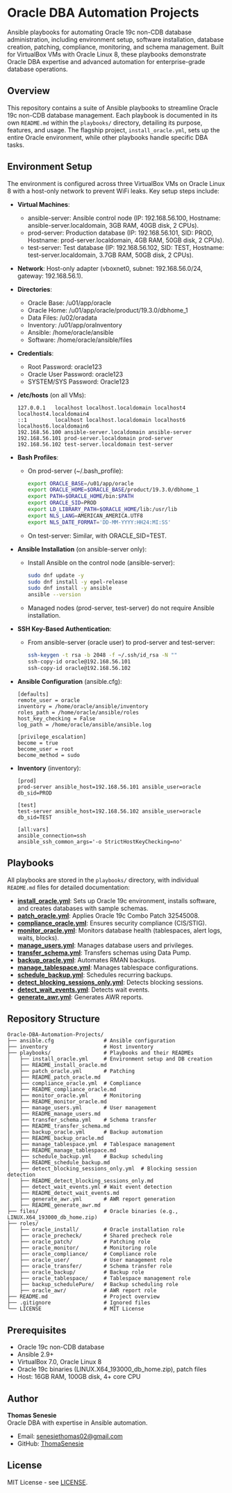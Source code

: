 # Oracle DBA Automation Projects

Ansible playbooks for automating Oracle 19c non-CDB database administration, including environment setup, software installation, database creation, patching, compliance, monitoring, and schema management. Built for VirtualBox VMs with Oracle Linux 8, these playbooks demonstrate Oracle DBA expertise and advanced automation for enterprise-grade database operations.

## Overview

This repository contains a suite of Ansible playbooks to streamline Oracle 19c non-CDB database management. Each playbook is documented in its own `README.md` within the `playbooks/` directory, detailing its purpose, features, and usage. The flagship project, `install_oracle.yml`, sets up the entire Oracle environment, while other playbooks handle specific DBA tasks.

## Environment Setup

The environment is configured across three VirtualBox VMs on Oracle Linux 8 with a host-only network to prevent WiFi leaks. Key setup steps include:

- **Virtual Machines**:
  - ansible-server: Ansible control node (IP: 192.168.56.100, Hostname: ansible-server.localdomain, 3GB RAM, 40GB disk, 2 CPUs).
  - prod-server: Production database (IP: 192.168.56.101, SID: PROD, Hostname: prod-server.localdomain, 4GB RAM, 50GB disk, 2 CPUs).
  - test-server: Test database (IP: 192.168.56.102, SID: TEST, Hostname: test-server.localdomain, 3.7GB RAM, 50GB disk, 2 CPUs).

- **Network**: Host-only adapter (vboxnet0, subnet: 192.168.56.0/24, gateway: 192.168.56.1).

- **Directories**:
  - Oracle Base: /u01/app/oracle
  - Oracle Home: /u01/app/oracle/product/19.3.0/dbhome_1
  - Data Files: /u02/oradata
  - Inventory: /u01/app/oraInventory
  - Ansible: /home/oracle/ansible
  - Software: /home/oracle/ansible/files

- **Credentials**:
  - Root Password: oracle123
  - Oracle User Password: oracle123
  - SYSTEM/SYS Password: Oracle123

- **/etc/hosts** (on all VMs):
  ```
  127.0.0.1   localhost localhost.localdomain localhost4 localhost4.localdomain4
  ::1         localhost localhost.localdomain localhost6 localhost6.localdomain6
  192.168.56.100 ansible-server.localdomain ansible-server
  192.168.56.101 prod-server.localdomain prod-server
  192.168.56.102 test-server.localdomain test-server
  ```

- **Bash Profiles**:
  - On prod-server (~/.bash_profile):
    ```bash
    export ORACLE_BASE=/u01/app/oracle
    export ORACLE_HOME=$ORACLE_BASE/product/19.3.0/dbhome_1
    export PATH=$ORACLE_HOME/bin:$PATH
    export ORACLE_SID=PROD
    export LD_LIBRARY_PATH=$ORACLE_HOME/lib:/usr/lib
    export NLS_LANG=AMERICAN_AMERICA.UTF8
    export NLS_DATE_FORMAT='DD-MM-YYYY:HH24:MI:SS'
    ```
  - On test-server: Similar, with ORACLE_SID=TEST.

- **Ansible Installation** (on ansible-server only):
  - Install Ansible on the control node (ansible-server):
    ```bash
    sudo dnf update -y
    sudo dnf install -y epel-release
    sudo dnf install -y ansible
    ansible --version
    ```
  - Managed nodes (prod-server, test-server) do not require Ansible installation.

- **SSH Key-Based Authentication**:
  - From ansible-server (oracle user) to prod-server and test-server:
    ```bash
    ssh-keygen -t rsa -b 2048 -f ~/.ssh/id_rsa -N ""
    ssh-copy-id oracle@192.168.56.101
    ssh-copy-id oracle@192.168.56.102
    ```

- **Ansible Configuration** (ansible.cfg):
  ```
  [defaults]
  remote_user = oracle
  inventory = /home/oracle/ansible/inventory
  roles_path = /home/oracle/ansible/roles
  host_key_checking = False
  log_path = /home/oracle/ansible/ansible.log

  [privilege_escalation]
  become = true
  become_user = root
  become_method = sudo
  ```

- **Inventory** (inventory):
  ```
  [prod]
  prod-server ansible_host=192.168.56.101 ansible_user=oracle db_sid=PROD

  [test]
  test-server ansible_host=192.168.56.102 ansible_user=oracle db_sid=TEST

  [all:vars]
  ansible_connection=ssh
  ansible_ssh_common_args='-o StrictHostKeyChecking=no'
  ```

## Playbooks

All playbooks are stored in the `playbooks/` directory, with individual `README.md` files for detailed documentation:

- **[install_oracle.yml](playbooks/install_oracle.yml)**: Sets up Oracle 19c environment, installs software, and creates databases with sample schemas.
- **[patch_oracle.yml](playbooks/patch_oracle.yml)**: Applies Oracle 19c Combo Patch 32545008.
- **[compliance_oracle.yml](playbooks/compliance_oracle.yml)**: Ensures security compliance (CIS/STIG).
- **[monitor_oracle.yml](playbooks/monitor_oracle.yml)**: Monitors database health (tablespaces, alert logs, waits, blocks).
- **[manage_users.yml](playbooks/manage_users.yml)**: Manages database users and privileges.
- **[transfer_schema.yml](playbooks/transfer_schema.yml)**: Transfers schemas using Data Pump.
- **[backup_oracle.yml](playbooks/backup_oracle.yml)**: Automates RMAN backups.
- **[manage_tablespace.yml](playbooks/manage_tablespace.yml)**: Manages tablespace configurations.
- **[schedule_backup.yml](playbooks/schedule_backup.yml)**: Schedules recurring backups.
- **[detect_blocking_sessions_only.yml](playbooks/detect_blocking_sessions_only.yml)**: Detects blocking sessions.
- **[detect_wait_events.yml](playbooks/detect_wait_events.yml)**: Detects wait events.
- **[generate_awr.yml](playbooks/generate_awr.yml)**: Generates AWR reports.

## Repository Structure

```
Oracle-DBA-Automation-Projects/
├── ansible.cfg                # Ansible configuration
├── inventory                  # Host inventory
├── playbooks/                 # Playbooks and their READMEs
│   ├── install_oracle.yml     # Environment setup and DB creation
│   ├── README_install_oracle.md
│   ├── patch_oracle.yml       # Patching
│   ├── README_patch_oracle.md
│   ├── compliance_oracle.yml  # Compliance
│   ├── README_compliance_oracle.md
│   ├── monitor_oracle.yml     # Monitoring
│   ├── README_monitor_oracle.md
│   ├── manage_users.yml       # User management
│   ├── README_manage_users.md
│   ├── transfer_schema.yml    # Schema transfer
│   ├── README_transfer_schema.md
│   ├── backup_oracle.yml      # Backup automation
│   ├── README_backup_oracle.md
│   ├── manage_tablespace.yml  # Tablespace management
│   ├── README_manage_tablespace.md
│   ├── schedule_backup.yml    # Backup scheduling
│   ├── README_schedule_backup.md
│   ├── detect_blocking_sessions_only.yml  # Blocking session detection
│   ├── README_detect_blocking_sessions_only.md
│   ├── detect_wait_events.yml # Wait event detection
│   ├── README_detect_wait_events.md
│   ├── generate_awr.yml       # AWR report generation
│   ├── README_generate_awr.md
├── files/                     # Oracle binaries (e.g., LINUX.X64_193000_db_home.zip)
├── roles/
│   ├── oracle_install/        # Oracle installation role
│   ├── oracle_precheck/       # Shared precheck role
│   ├── oracle_patch/          # Patching role
│   ├── oracle_monitor/        # Monitoring role
│   ├── oracle_compliance/     # Compliance role
│   ├── oracle_user/           # User management role
│   ├── oracle_transfer/       # Schema transfer role
│   ├── oracle_backup/         # Backup role
│   ├── oracle_tablespace/     # Tablespace management role
│   ├── backup_schedulePure/   # Backup scheduling role
│   ├── oracle_awr/            # AWR report role
├── README.md                  # Project overview
├── .gitignore                 # Ignored files
└── LICENSE                    # MIT License
```

## Prerequisites
- Oracle 19c non-CDB database
- Ansible 2.9+
- VirtualBox 7.0, Oracle Linux 8
- Oracle 19c binaries (LINUX.X64_193000_db_home.zip), patch files
- Host: 16GB RAM, 100GB disk, 4+ core CPU

## Author
**Thomas Senesie**  
Oracle DBA with expertise in Ansible automation.  
- Email: senesiethomas02@gmail.com  
- GitHub: [ThomaSenesie](https://github.com/ThomaSenesie)

## License
MIT License - see [LICENSE](LICENSE).
